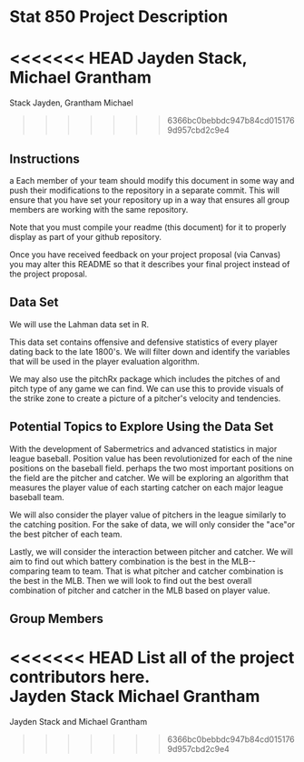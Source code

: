 Stat 850 Project Description
================
<<<<<<< HEAD
Jayden Stack, Michael Grantham
=======
Stack Jayden, Grantham Michael
>>>>>>> 6366bc0bebbdc947b84cd0151769d957cbd2c9e4

## Instructions
a
Each member of your team should modify this document in some way and
push their modifications to the repository in a separate commit. This
will ensure that you have set your repository up in a way that ensures
all group members are working with the same repository.

Note that you must compile your readme (this document) for it to
properly display as part of your github repository.

Once you have received feedback on your project proposal (via Canvas)
you may alter this README so that it describes your final project
instead of the project proposal.

## Data Set

We will use the Lahman data set in R.

This data set contains offensive and defensive statistics of every player dating back to the late 1800's. We will filter down and identify the variables that will be used in the player evaluation algorithm.  

We may also use the pitchRx package which includes the pitches of and pitch type of any game we can find. We can use this to provide visuals of the strike zone to create a picture of a pitcher's velocity and tendencies. 


## Potential Topics to Explore Using the Data Set

With the development of Sabermetrics and advanced statistics in major league baseball. Position value has been revolutionized for each of the nine positions on the baseball field. perhaps the two most important positions on the field are the pitcher and catcher. We will be exploring an algorithm that measures the player value of each starting catcher on each major league baseball team.

We will also consider the player value of pitchers in the league similarly to the catching position. For the sake of data, we will only consider the "ace"or the best pitcher of each team. 

Lastly, we will consider the interaction between pitcher and catcher. We will aim to find out which battery combination is the best in the MLB--comparing team to team. That is what pitcher and catcher combination is the best in the MLB. Then we will look to find out the best overall combination of pitcher and catcher in the MLB based on player value. 

## Group Members

<<<<<<< HEAD
List all of the project contributors here.  
Jayden Stack 
Michael Grantham
=======
Jayden Stack and Michael Grantham
>>>>>>> 6366bc0bebbdc947b84cd0151769d957cbd2c9e4
